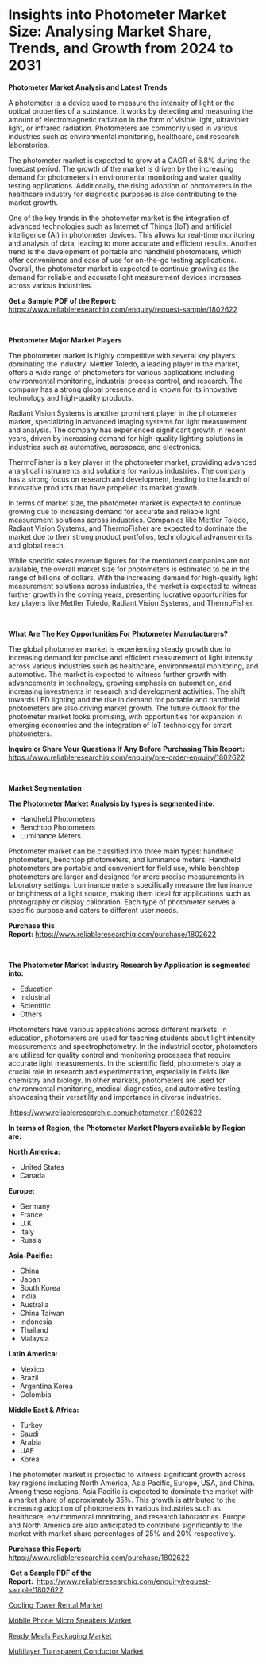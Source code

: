 <p><h1>Insights into Photometer Market Size: Analysing Market Share, Trends, and Growth from 2024 to 2031</h1></p><p><strong>Photometer Market Analysis and Latest Trends</strong></p>
<p><p>A photometer is a device used to measure the intensity of light or the optical properties of a substance. It works by detecting and measuring the amount of electromagnetic radiation in the form of visible light, ultraviolet light, or infrared radiation. Photometers are commonly used in various industries such as environmental monitoring, healthcare, and research laboratories.</p><p>The photometer market is expected to grow at a CAGR of 6.8% during the forecast period. The growth of the market is driven by the increasing demand for photometers in environmental monitoring and water quality testing applications. Additionally, the rising adoption of photometers in the healthcare industry for diagnostic purposes is also contributing to the market growth.</p><p>One of the key trends in the photometer market is the integration of advanced technologies such as Internet of Things (IoT) and artificial intelligence (AI) in photometer devices. This allows for real-time monitoring and analysis of data, leading to more accurate and efficient results. Another trend is the development of portable and handheld photometers, which offer convenience and ease of use for on-the-go testing applications. Overall, the photometer market is expected to continue growing as the demand for reliable and accurate light measurement devices increases across various industries.</p></p>
<p><strong>Get a Sample PDF of the Report:&nbsp;</strong> <a href="https://www.reliableresearchiq.com/enquiry/request-sample/1802622">https://www.reliableresearchiq.com/enquiry/request-sample/1802622</a></p>
<p>&nbsp;</p>
<p><strong>Photometer Major Market Players</strong></p>
<p><p>The photometer market is highly competitive with several key players dominating the industry. Mettler Toledo, a leading player in the market, offers a wide range of photometers for various applications including environmental monitoring, industrial process control, and research. The company has a strong global presence and is known for its innovative technology and high-quality products.</p><p>Radiant Vision Systems is another prominent player in the photometer market, specializing in advanced imaging systems for light measurement and analysis. The company has experienced significant growth in recent years, driven by increasing demand for high-quality lighting solutions in industries such as automotive, aerospace, and electronics.</p><p>ThermoFisher is a key player in the photometer market, providing advanced analytical instruments and solutions for various industries. The company has a strong focus on research and development, leading to the launch of innovative products that have propelled its market growth.</p><p>In terms of market size, the photometer market is expected to continue growing due to increasing demand for accurate and reliable light measurement solutions across industries. Companies like Mettler Toledo, Radiant Vision Systems, and ThermoFisher are expected to dominate the market due to their strong product portfolios, technological advancements, and global reach.</p><p>While specific sales revenue figures for the mentioned companies are not available, the overall market size for photometers is estimated to be in the range of billions of dollars. With the increasing demand for high-quality light measurement solutions across industries, the market is expected to witness further growth in the coming years, presenting lucrative opportunities for key players like Mettler Toledo, Radiant Vision Systems, and ThermoFisher.</p></p>
<p>&nbsp;</p>
<p><strong>What Are The Key Opportunities For Photometer Manufacturers?</strong></p>
<p><p>The global photometer market is experiencing steady growth due to increasing demand for precise and efficient measurement of light intensity across various industries such as healthcare, environmental monitoring, and automotive. The market is expected to witness further growth with advancements in technology, growing emphasis on automation, and increasing investments in research and development activities. The shift towards LED lighting and the rise in demand for portable and handheld photometers are also driving market growth. The future outlook for the photometer market looks promising, with opportunities for expansion in emerging economies and the integration of IoT technology for smart photometers.</p></p>
<p><strong>Inquire or Share Your Questions If Any Before Purchasing This Report:</strong> <a href="https://www.reliableresearchiq.com/enquiry/pre-order-enquiry/1802622">https://www.reliableresearchiq.com/enquiry/pre-order-enquiry/1802622</a></p>
<p>&nbsp;</p>
<p><strong>Market Segmentation</strong></p>
<p><strong>The Photometer Market Analysis by types is segmented into:</strong></p>
<p><ul><li>Handheld Photometers</li><li>Benchtop Photometers</li><li>Luminance Meters</li></ul></p>
<p><p>Photometer market can be classified into three main types: handheld photometers, benchtop photometers, and luminance meters. Handheld photometers are portable and convenient for field use, while benchtop photometers are larger and designed for more precise measurements in laboratory settings. Luminance meters specifically measure the luminance or brightness of a light source, making them ideal for applications such as photography or display calibration. Each type of photometer serves a specific purpose and caters to different user needs.</p></p>
<p><strong>Purchase this Report:&nbsp;</strong><a href="https://www.reliableresearchiq.com/purchase/1802622">https://www.reliableresearchiq.com/purchase/1802622</a></p>
<p>&nbsp;</p>
<p><strong>The Photometer Market Industry Research by Application is segmented into:</strong></p>
<p><ul><li>Education</li><li>Industrial</li><li>Scientific</li><li>Others</li></ul></p>
<p><p>Photometers have various applications across different markets. In education, photometers are used for teaching students about light intensity measurements and spectrophotometry. In the industrial sector, photometers are utilized for quality control and monitoring processes that require accurate light measurements. In the scientific field, photometers play a crucial role in research and experimentation, especially in fields like chemistry and biology. In other markets, photometers are used for environmental monitoring, medical diagnostics, and automotive testing, showcasing their versatility and importance in diverse industries.</p></p>
<p><a href="https://www.reliableresearchiq.com/photometer-r1802622">&nbsp;https://www.reliableresearchiq.com/photometer-r1802622</a></p>
<p><strong>In terms of Region, the Photometer Market Players available by Region are:</strong></p>
<p>
    <p> <strong> North America: </strong>
        <ul>
            <li>United States</li>
            <li>Canada</li>
        </ul>
        </p> 
    <p> <strong> Europe: </strong>
        <ul>
            <li>Germany</li>
            <li>France</li>
            <li>U.K.</li>
            <li>Italy</li>
            <li>Russia</li>
        </ul>
        </p> 
    <p> <strong> Asia-Pacific: </strong>
        <ul>
            <li>China</li>
            <li>Japan</li>
            <li>South Korea</li>
            <li>India</li>
            <li>Australia</li>
            <li>China Taiwan</li>
            <li>Indonesia</li>
            <li>Thailand</li>
            <li>Malaysia</li>
        </ul>
        </p> 
    <p> <strong> Latin America: </strong>
        <ul>
            <li>Mexico</li>
            <li>Brazil</li>
            <li>Argentina Korea</li>
            <li>Colombia</li>
        </ul>
        </p> 
    <p> <strong> Middle East & Africa: </strong>
        <ul>
            <li>Turkey</li>
            <li>Saudi</li>
            <li>Arabia</li>
            <li>UAE</li>
            <li>Korea</li>
        </ul>
    </p>
    </p>
<p><p>The photometer market is projected to witness significant growth across key regions including North America, Asia Pacific, Europe, USA, and China. Among these regions, Asia Pacific is expected to dominate the market with a market share of approximately 35%. This growth is attributed to the increasing adoption of photometers in various industries such as healthcare, environmental monitoring, and research laboratories. Europe and North America are also anticipated to contribute significantly to the market with market share percentages of 25% and 20% respectively.</p></p>
<p><strong>Purchase this Report: </strong><a href="https://www.reliableresearchiq.com/purchase/1802622">https://www.reliableresearchiq.com/purchase/1802622</a></p>
<p>&nbsp;<strong>Get a Sample PDF of the Report:&nbsp;&nbsp;</strong><a href="https://www.reliableresearchiq.com/enquiry/request-sample/1802622">https://www.reliableresearchiq.com/enquiry/request-sample/1802622</a></p>
<p><strong></strong></p>
<p><p><a href="https://www.linkedin.com/pulse/in-depth-analysis-global-cooling-tower-rental-market-p1wse">Cooling Tower Rental Market</a></p><p><a href="https://github.com/GroverBarry/Market-Research-Report-List-6/blob/main/mobile-phone-micro-speakers-market.md">Mobile Phone Micro Speakers Market</a></p><p><a href="https://www.linkedin.com/pulse/in-depth-analysis-global-ready-meals-packaging-market-scope-ibnif">Ready Meals Packaging Market</a></p><p><a href="https://github.com/widyafarer/Market-Research-Report-List-1/blob/main/multilayer-transparent-conductor-market.md">Multilayer Transparent Conductor Market</a></p></p>
